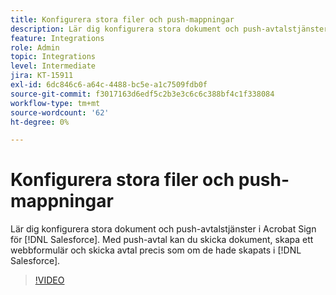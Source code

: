 ```yaml
---
title: Konfigurera stora filer och push-mappningar
description: Lär dig konfigurera stora dokument och push-avtalstjänster
feature: Integrations
role: Admin
topic: Integrations
level: Intermediate
jira: KT-15911
exl-id: 6dc846c6-a64c-4488-bc5e-a1c7509fdb0f
source-git-commit: f3017163d6edf5c2b3e3c6c6c388bf4c1f338084
workflow-type: tm+mt
source-wordcount: '62'
ht-degree: 0%

---
```


# Konfigurera stora filer och push-mappningar

Lär dig konfigurera stora dokument och push-avtalstjänster i Acrobat Sign för [!DNL Salesforce]. Med push-avtal kan du skicka dokument, skapa ett webbformulär och skicka avtal precis som om de hade skapats i [!DNL Salesforce].

>[!VIDEO](https://video.tv.adobe.com/v/3432842?quality=12&learn=on&hidetitle=true)
